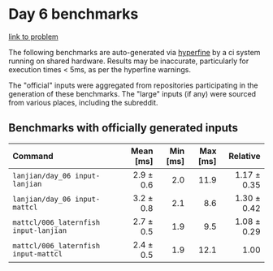 # Day 6 benchmarks

[link to problem](http://adventofcode.com/2021/day/6)

The following benchmarks are auto-generated via [hyperfine](https://github.com/sharkdp/hyperfine) by a ci system running on shared hardware. Results may be inaccurate, particularly for execution times < 5ms, as per the hyperfine warnings.

The "official" inputs were aggregated from repositories participating in the generation of these benchmarks. The "large" inputs (if any) were sourced from various places, including the subreddit.

## Benchmarks with officially generated inputs
| Command | Mean [ms] | Min [ms] | Max [ms] | Relative |
|:---|---:|---:|---:|---:|
| `lanjian/day_06 input-lanjian` | 2.9 ± 0.6 | 2.0 | 11.9 | 1.17 ± 0.35 |
| `lanjian/day_06 input-mattcl` | 3.2 ± 0.8 | 2.1 | 8.6 | 1.30 ± 0.42 |
| `mattcl/006_laternfish input-lanjian` | 2.7 ± 0.5 | 1.9 | 9.5 | 1.08 ± 0.29 |
| `mattcl/006_laternfish input-mattcl` | 2.4 ± 0.5 | 1.9 | 12.1 | 1.00 |
